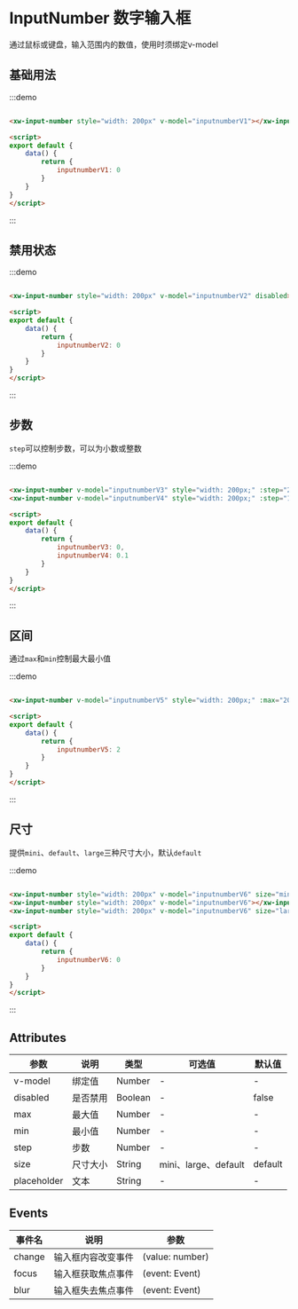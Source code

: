 # InputNumber 数字输入框

<script>
export default {
    data() {
        return {
            inputnumberV1: 0,
            inputnumberV2: 0,
            inputnumberV3: 0,
            inputnumberV4: 0.1,
            inputnumberV5: 2,
            inputnumberV6: 0
        }
    }
}
</script>

通过鼠标或键盘，输入范围内的数值，使用时须绑定v-model

## 基础用法

<div class="demo_block">
    <xw-input-number style="width: 200px" v-model="inputnumberV1"></xw-input-number>
</div>

:::demo
```html

<xw-input-number style="width: 200px" v-model="inputnumberV1"></xw-input-number>

<script>
export default {
    data() {
        return {
            inputnumberV1: 0
        }
    }
}
</script>
```
:::

## 禁用状态

<div class="demo_block">
    <xw-input-number style="width: 200px" v-model="inputnumberV2" disabled></xw-input-number>
</div>

:::demo
```html

<xw-input-number style="width: 200px" v-model="inputnumberV2" disabled></xw-input-number>

<script>
export default {
    data() {
        return {
            inputnumberV2: 0
        }
    }
}
</script>
```
:::

## 步数

```step```可以控制步数，可以为小数或整数

<div class="demo_block">
    <xw-input-number v-model="inputnumberV3" style="width: 200px;" :step="2"></xw-input-number>
    <xw-input-number v-model="inputnumberV4" style="width: 200px;" :step="1.1"></xw-input-number>
</div>

:::demo
```html

<xw-input-number v-model="inputnumberV3" style="width: 200px;" :step="2"></xw-input-number>
<xw-input-number v-model="inputnumberV4" style="width: 200px;" :step="1.1"></xw-input-number>

<script>
export default {
    data() {
        return {
            inputnumberV3: 0,
            inputnumberV4: 0.1
        }
    }
}
</script>
```
:::

## 区间

通过```max```和```min```控制最大最小值

<div class="demo_block">
    <xw-input-number v-model="inputnumberV5" style="width: 200px;" :max="20" :min="2"></xw-input-number>
</div>

:::demo
```html

<xw-input-number v-model="inputnumberV5" style="width: 200px;" :max="20" :min="2"></xw-input-number>

<script>
export default {
    data() {
        return {
            inputnumberV5: 2
        }
    }
}
</script>
```
:::

## 尺寸

提供```mini```、```default```、```large```三种尺寸大小，默认```default```

<div class="demo_block">
    <xw-input-number style="width: 200px" v-model="inputnumberV6" size="mini"></xw-input-number>
    <xw-input-number style="width: 200px" v-model="inputnumberV6"></xw-input-number>
    <xw-input-number style="width: 200px" v-model="inputnumberV6" size="large"></xw-input-number>
</div>

:::demo
```html

<xw-input-number style="width: 200px" v-model="inputnumberV6" size="mini"></xw-input-number>
<xw-input-number style="width: 200px" v-model="inputnumberV6"></xw-input-number>
<xw-input-number style="width: 200px" v-model="inputnumberV6" size="large"></xw-input-number>

<script>
export default {
    data() {
        return {
            inputnumberV6: 0
        }
    }
}
</script>
```
:::

## Attributes

| 参数        | 说明         | 类型        | 可选值        | 默认值  |
|-------------|--------------|-------------|--------------|---------|
| v-model | 绑定值 | Number | - | - |
| disabled | 是否禁用 | Boolean | - | false | 
| max | 最大值 | Number | - | - |
| min | 最小值 | Number | - | - |
| step | 步数 | Number | - | - |
| size | 尺寸大小 | String | mini、large、default | default |
| placeholder | 文本 | String | - | - |

## Events
| 事件名        | 说明         | 参数      |
|---------------|--------------|----------|
| change | 输入框内容改变事件 | (value: number) |
| focus | 输入框获取焦点事件 | 	(event: Event) |
| blur | 输入框失去焦点事件 | 	(event: Event) |




